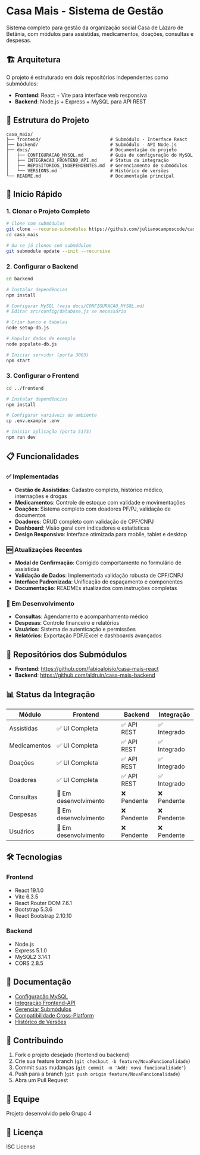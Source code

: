 # Casa Mais - Sistema de Gestão

Sistema completo para gestão da organização social Casa de Lázaro de Betânia, com módulos para assistidas, medicamentos, doações, consultas e despesas.

## 🏗️ Arquitetura

O projeto é estruturado em dois repositórios independentes como submódulos:

- **Frontend**: React + Vite para interface web responsiva
- **Backend**: Node.js + Express + MySQL para API REST

## 📁 Estrutura do Projeto

```
casa_mais/
├── frontend/                          # Submódulo - Interface React
├── backend/                           # Submódulo - API Node.js
├── docs/                              # Documentação do projeto
│   ├── CONFIGURACAO_MYSQL.md          # Guia de configuração do MySQL
│   ├── INTEGRACAO_FRONTEND_API.md     # Status da integração
│   ├── REPOSITORIOS_INDEPENDENTES.md  # Gerenciamento de submódulos
│   └── VERSIONS.md                    # Histórico de versões
└── README.md                          # Documentação principal
```

## 🚀 Início Rápido

### 1. Clonar o Projeto Completo

```bash
# Clone com submódulos
git clone --recurse-submodules https://github.com/julianocamposcode/casa_mais
cd casa_mais

# Ou se já clonou sem submódulos
git submodule update --init --recursive
```

### 2. Configurar o Backend

```bash
cd backend

# Instalar dependências
npm install

# Configurar MySQL (veja docs/CONFIGURACAO_MYSQL.md)
# Editar src/config/database.js se necessário

# Criar banco e tabelas
node setup-db.js

# Popular dados de exemplo
node populate-db.js

# Iniciar servidor (porta 3003)
npm start
```

### 3. Configurar o Frontend

```bash
cd ../frontend

# Instalar dependências
npm install

# Configurar variáveis de ambiente
cp .env.example .env

# Iniciar aplicação (porta 5173)
npm run dev
```

## 📋 Funcionalidades

### ✅ Implementadas

- **Gestão de Assistidas**: Cadastro completo, histórico médico, internações e drogas
- **Medicamentos**: Controle de estoque com validade e movimentações
- **Doações**: Sistema completo com doadores PF/PJ, validação de documentos
- **Doadores**: CRUD completo com validação de CPF/CNPJ
- **Dashboard**: Visão geral com indicadores e estatísticas
- **Design Responsivo**: Interface otimizada para mobile, tablet e desktop

### 🆕 Atualizações Recentes

- **Modal de Confirmação**: Corrigido comportamento no formulário de assistidas
- **Validação de Dados**: Implementada validação robusta de CPF/CNPJ
- **Interface Padronizada**: Unificação de espaçamento e componentes
- **Documentação**: READMEs atualizados com instruções completas

### 🚧 Em Desenvolvimento

- **Consultas**: Agendamento e acompanhamento médico
- **Despesas**: Controle financeiro e relatórios
- **Usuários**: Sistema de autenticação e permissões
- **Relatórios**: Exportação PDF/Excel e dashboards avançados

## 🔗 Repositórios dos Submódulos

- **Frontend**: https://github.com/fabioaloisio/casa-mais-react
- **Backend**: https://github.com/aldruin/casa-mais-backend

## 📊 Status da Integração

| Módulo       | Frontend              | Backend     | Integração   |
| ------------ | --------------------- | ----------- | ------------ |
| Assistidas   | ✅ UI Completa        | ✅ API REST | ✅ Integrado |
| Medicamentos | ✅ UI Completa        | ✅ API REST | ✅ Integrado |
| Doações      | ✅ UI Completa        | ✅ API REST | ✅ Integrado |
| Doadores     | ✅ UI Completa        | ✅ API REST | ✅ Integrado |
| Consultas    | 🚧 Em desenvolvimento | ❌ Pendente | ❌ Pendente  |
| Despesas     | 🚧 Em desenvolvimento | ❌ Pendente | ❌ Pendente  |
| Usuários     | 🚧 Em desenvolvimento | ❌ Pendente | ❌ Pendente  |

## 🛠️ Tecnologias

### Frontend

- React 19.1.0
- Vite 6.3.5
- React Router DOM 7.6.1
- Bootstrap 5.3.6
- React Bootstrap 2.10.10

### Backend

- Node.js
- Express 5.1.0
- MySQL2 3.14.1
- CORS 2.8.5

## 📖 Documentação

- [Configuração MySQL](./docs/CONFIGURACAO_MYSQL.md)
- [Integração Frontend-API](./docs/INTEGRACAO_FRONTEND_API.md)
- [Gerenciar Submódulos](./docs/REPOSITORIOS_INDEPENDENTES.md)
- [Compatibilidade Cross-Platform](./docs/COMPATIBILIDADE_CROSS_PLATFORM.md)
- [Histórico de Versões](./docs/VERSIONS.md)

## 🤝 Contribuindo

1. Fork o projeto desejado (frontend ou backend)
2. Crie sua feature branch (`git checkout -b feature/NovaFuncionalidade`)
3. Commit suas mudanças (`git commit -m 'Add: nova funcionalidade'`)
4. Push para a branch (`git push origin feature/NovaFuncionalidade`)
5. Abra um Pull Request

## 👥 Equipe

Projeto desenvolvido pelo Grupo 4

## 📝 Licença

ISC License
